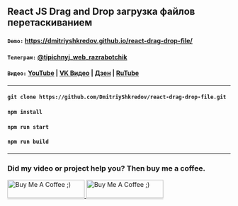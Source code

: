 ## React JS Drag and Drop загрузка файлов перетаскиванием

#### `Demo:` https://dmitriyshkredov.github.io/react-drag-drop-file/

#### `Телеграм:` [@tipichnyj_web_razrabotchik](https://t.me/tipichnyj_web_razrabotchik/15)

#### `Видео:` [YouTube](https://youtu.be/a7zF3zFWIOI) | [VK Видео](https://vk.com/video-222570561_456239058) | [Дзен](https://m.dzen.ru/video/watch/64dcc95942a0d1556bc1cba7) | [RuTube](https://rutube.ru/video/e39103683638b622fdb1be72a9fc455f/)

---

#### `git clone https://github.com/DmitriyShkredov/react-drag-drop-file.git`

#### `npm install`

#### `npm run start`

#### `npm run build`

---

### Did my video or project help you? Then buy me a coffee.

<a href="https://www.buymeacoffee.com/DmitriyShkredov" target="_blank">
  <img
    src="https://www.buymeacoffee.com/assets/img/custom_images/orange_img.png"
    alt="Buy Me A Coffee ;)"
    style="height: 41px !important;width: 174px !important;box-shadow: 0px 3px 2px 0px rgba(190, 190, 190, 0.5) !important;-webkit-box-shadow: 0px 3px 2px 0px rgba(190, 190, 190, 0.5) !important;"
  >
</a>

<a href="https://donate.qiwi.com/payin/ShkredovDmitriy" target="_blank">
  <img
    src="https://cdn.buymeacoffee.com/buttons/v2/default-yellow.png"
    alt="Buy Me A Coffee ;)"
    style="height: 41px !important;width: 174px !important;box-shadow: 0px 3px 2px 0px rgba(190, 190, 190, 0.5) !important;-webkit-box-shadow: 0px 3px 2px 0px rgba(190, 190, 190, 0.5) !important;"
  >
</a>
